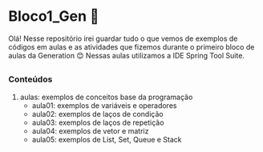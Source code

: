 # Bloco1_Gen 📝

Olá! Nesse repositório irei guardar tudo o que vemos de exemplos de códigos em aulas e as atividades que fizemos durante o primeiro bloco de aulas da Generation 😊
Nessas aulas utilizamos a IDE Spring Tool Suite.

##
### Conteúdos
 1. aulas: exemplos de conceitos base da programação
    - aula01: exemplos de variáveis e operadores
    - aula02: exemplos de laços de condição
    - aula03: exemplos de laços de repetição
    - aula04: exemplos de vetor e matriz
    - aula05: exemplos de List, Set, Queue e Stack